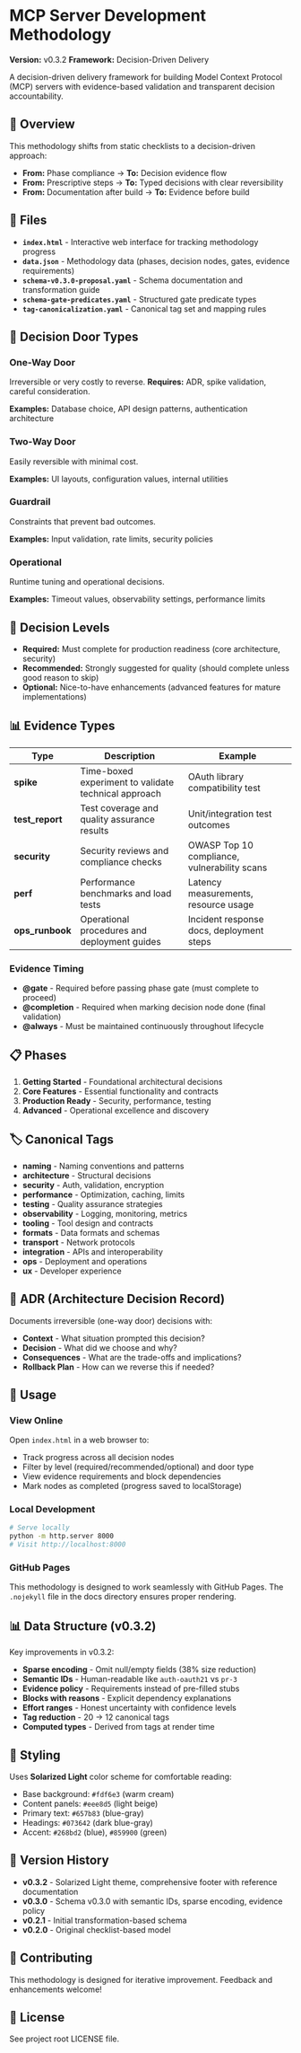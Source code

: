 # MCP Server Development Methodology

**Version:** v0.3.2
**Framework:** Decision-Driven Delivery

A decision-driven delivery framework for building Model Context Protocol (MCP) servers with evidence-based validation and transparent decision accountability.

## 🎯 Overview

This methodology shifts from static checklists to a decision-driven approach:

- **From:** Phase compliance → **To:** Decision evidence flow
- **From:** Prescriptive steps → **To:** Typed decisions with clear reversibility
- **From:** Documentation after build → **To:** Evidence before build

## 📂 Files

- **`index.html`** - Interactive web interface for tracking methodology progress
- **`data.json`** - Methodology data (phases, decision nodes, gates, evidence requirements)
- **`schema-v0.3.0-proposal.yaml`** - Schema documentation and transformation guide
- **`schema-gate-predicates.yaml`** - Structured gate predicate types
- **`tag-canonicalization.yaml`** - Canonical tag set and mapping rules

## 🚪 Decision Door Types

### One-Way Door
Irreversible or very costly to reverse. **Requires:** ADR, spike validation, careful consideration.

**Examples:** Database choice, API design patterns, authentication architecture

### Two-Way Door
Easily reversible with minimal cost.

**Examples:** UI layouts, configuration values, internal utilities

### Guardrail
Constraints that prevent bad outcomes.

**Examples:** Input validation, rate limits, security policies

### Operational
Runtime tuning and operational decisions.

**Examples:** Timeout values, observability settings, performance limits

## 🎯 Decision Levels

- **Required:** Must complete for production readiness (core architecture, security)
- **Recommended:** Strongly suggested for quality (should complete unless good reason to skip)
- **Optional:** Nice-to-have enhancements (advanced features for mature implementations)

## 📊 Evidence Types

| Type | Description | Example |
|------|-------------|---------|
| **spike** | Time-boxed experiment to validate technical approach | OAuth library compatibility test |
| **test_report** | Test coverage and quality assurance results | Unit/integration test outcomes |
| **security** | Security reviews and compliance checks | OWASP Top 10 compliance, vulnerability scans |
| **perf** | Performance benchmarks and load tests | Latency measurements, resource usage |
| **ops_runbook** | Operational procedures and deployment guides | Incident response docs, deployment steps |

### Evidence Timing

- **@gate** - Required before passing phase gate (must complete to proceed)
- **@completion** - Required when marking decision node done (final validation)
- **@always** - Must be maintained continuously throughout lifecycle

## 📋 Phases

1. **Getting Started** - Foundational architectural decisions
2. **Core Features** - Essential functionality and contracts
3. **Production Ready** - Security, performance, testing
4. **Advanced** - Operational excellence and discovery

## 🏷️ Canonical Tags

- **naming** - Naming conventions and patterns
- **architecture** - Structural decisions
- **security** - Auth, validation, encryption
- **performance** - Optimization, caching, limits
- **testing** - Quality assurance strategies
- **observability** - Logging, monitoring, metrics
- **tooling** - Tool design and contracts
- **formats** - Data formats and schemas
- **transport** - Network protocols
- **integration** - APIs and interoperability
- **ops** - Deployment and operations
- **ux** - Developer experience

## 📝 ADR (Architecture Decision Record)

Documents irreversible (one-way door) decisions with:

- **Context** - What situation prompted this decision?
- **Decision** - What did we choose and why?
- **Consequences** - What are the trade-offs and implications?
- **Rollback Plan** - How can we reverse this if needed?

## 🚀 Usage

### View Online

Open `index.html` in a web browser to:

- Track progress across all decision nodes
- Filter by level (required/recommended/optional) and door type
- View evidence requirements and block dependencies
- Mark nodes as completed (progress saved to localStorage)

### Local Development

```bash
# Serve locally
python -m http.server 8000
# Visit http://localhost:8000
```

### GitHub Pages

This methodology is designed to work seamlessly with GitHub Pages. The `.nojekyll` file in the docs directory ensures proper rendering.

## 📊 Data Structure (v0.3.2)

Key improvements in v0.3.2:

- **Sparse encoding** - Omit null/empty fields (38% size reduction)
- **Semantic IDs** - Human-readable like `auth-oauth21` vs `pr-3`
- **Evidence policy** - Requirements instead of pre-filled stubs
- **Blocks with reasons** - Explicit dependency explanations
- **Effort ranges** - Honest uncertainty with confidence levels
- **Tag reduction** - 20 → 12 canonical tags
- **Computed types** - Derived from tags at render time

## 🎨 Styling

Uses **Solarized Light** color scheme for comfortable reading:

- Base background: `#fdf6e3` (warm cream)
- Content panels: `#eee8d5` (light beige)
- Primary text: `#657b83` (blue-gray)
- Headings: `#073642` (dark blue-gray)
- Accent: `#268bd2` (blue), `#859900` (green)

## 🔄 Version History

- **v0.3.2** - Solarized Light theme, comprehensive footer with reference documentation
- **v0.3.0** - Schema v0.3.0 with semantic IDs, sparse encoding, evidence policy
- **v0.2.1** - Initial transformation-based schema
- **v0.2.0** - Original checklist-based model

## 🤝 Contributing

This methodology is designed for iterative improvement. Feedback and enhancements welcome!

## 📄 License

See project root LICENSE file.
